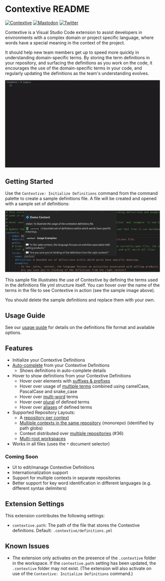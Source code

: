 # Contextive README

[![Contextive](https://github.com/dev-cycles/contextive/actions/workflows/contextive.yml/badge.svg)](https://github.com/dev-cycles/contextive/actions/workflows/contextive.yml) [![Mastodon](https://img.shields.io/mastodon/follow/111227986489537355?domain=https%3A%2F%2Ftechhub.social%2F
)](https://techhub.social/@contextive) [![Twitter](https://img.shields.io/twitter/follow/contextive_tech?label=Follow%20Contextive)](https://twitter.com/intent/follow?screen_name=contextive_tech)

Contextive is a Visual Studio Code extension to assist developers in environments with a complex domain or project specific language, where words have a special meaning in the context of the project.

It should help new team members get up to speed more quickly in understanding domain-specific terms. By storing the term definitions in your repository, and surfacing the definitions as you work on the code, it encourages the use of the domain-specific terms in your code, and regularly updating the definitions as the team's understanding evolves.

![Example of Contextive in action.](../../../docs/wiki/images/simple-auto-complete-demo.gif)

## Getting Started

Use the `Contextive: Initialize Definitions` command from the command palette to create a sample definitions file. A file will be created and opened with a sample set of definitions:

![Example of a Contextive definition hover over the word "context" in a yml file.](../../../docs/wiki/images/example_hover.png)

This sample file illustrates the use of Contextive by defining the terms used in the definitions file yml structure itself.  You can hover over the name of the terms in the file to see Contextive in action (see the sample image above).

You should delete the sample definitions and replace them with your own.

## Usage Guide

See our [usage guide](../../../docs/wiki/USAGE.md) for details on the definitions file format and available options. 

## Features

* Initialize your Contextive Definitions
* [Auto-complete](../../../docs/wiki/USAGE.md#smart-auto-complete) from your Contextive Definitions
  * Shows definitions in auto-complete details
* Hover to show definitions from your Contextive Definitions
  * Hover over elements with [suffixes & prefixes](../../../docs/wiki/USAGE.md#suffixes-and-prefixes)
  * Hover over usage of [multiple terms](../../../docs/wiki/USAGE.md#combining-two-or-more-terms) combined using camelCase, PascalCase and snake_case
  * Hover over [multi-word](../../../docs/wiki/USAGE.md#multi-word-terms) terms
  * Hover over [plural](../../../docs/wiki/USAGE.md#plural-words) of defined terms
  * Hover over [aliases](../../../docs/wiki/USAGE.md#term-aliases) of defined terms
* Supported Repository Layouts:
  * A [repository per context](../../../docs/wiki/USAGE.md#multiple-bounded-contexts-repository-per-context)
  * [Multiple contexts in the same repository](../../../docs/wiki/USAGE.md#multiple-bounded-contexts-single-repository-single-root-monorepo) (monorepo) (identified by path globs)
  * Context distributed over [multiple repositories](../../../docs/wiki/USAGE.md#single-bounded-context-multiple-repositories) (#36)
  * [Multi-root workspaces](../../../docs/wiki/USAGE.md#multiple-bounded-contexts-multi-root-shared-definitions-file)
* Works in all files (uses the `*` document selector)

### Coming Soon

* UI to edit/manage Contextive Definitions
* Internationalization support
* Support for multiple contexts in separate repositories
* Better support for key word identification in different languages (e.g. different syntax delimiters)

## Extension Settings

This extension contributes the following settings:

* `contextive.path`: The path of the file that stores the Contextive definitions.  Default: `.contextive/definitions.yml`

## Known Issues

* The extension only activates on the presence of the `.contextive` folder in the workspace.  If the `contextive.path` setting has been updated, the `.contextive` folder may not exist.  (The extension will also activate on use of the `Contextive: Initialize Definitions` command.)